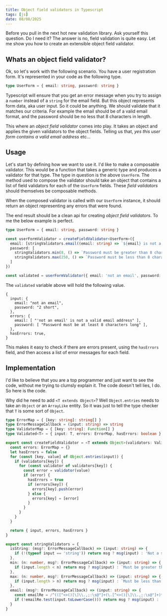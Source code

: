 ```yaml
---
title: Object field validators in Typescript
tags: [js]
date: 08/08/2025
---
```


Before you pull in the next hot new validation library. Ask yourself this question. Do I need it?
The answer is no, field validation is quite easy. Let me show you how to create an extensible
object field validator. 

<!-- more -->

## Whats an object field validator?

Ok, so let's work with the following scenario. You have a user registration form. It's represented
in your code as the following type.

```typescript
type UserForm = { email: string, password: string }
```

Typescript will ensure that you get an error message when you try to assign a `number` instead of
a `string` for the email field. But this object represents form data, aka user input. So it could
be anything. We should validate that it matches our criteria. For example the email should be of a
valid email format, and the password should be no less that 8 characters in length.

This where an _object field validator_ comes into play. It takes an object and applies the given 
validators to the object fields. Telling us that, _yes this user form contains a valid email address_ 
etc...

## Usage

Let's start by defining how we want to use it. I'd like to make a composable validator. This would be
a function that takes a generic type and produces a validator for that type. The type in question is
the above `UserForm`. The method used to compose the validator should take an object that contains a
list of field validators for each of the `UserForm` fields. These _field validators_ should themselves
be composable methods.

When the composed validator is called with our `UserForm` instance, it should return an object representing
any errors that were found.

The end result should be a clean api for creating _object field validators_. To me the below example is perfect.

```typescript
type UserForm = { email: string, password: string }

const userFormValidator = createFieldValidator<UserForm>({
  email: [stringValidators.email((email: string) => `${email} is not a valid email address`)],
  password: [
    stringValidators.min(8, () => `Password must be greater than 8 characters in length`),
    stringValidators.max(250, () => `Password must be less than 8 characters in length`),
  ]
})

const validated = userFormValidator({ email: 'not an email', password: '2 short' })
```

The `validated` variable above will hold the following value.

```
{
  input: {
    email: "not an email",
    password: "2 short",
  },
  errors: {
    email: [ "'not an email' is not a valid email address" ],
    password: [ "Password must be at least 8 characters long" ],
  },
  hasErrors: true,
}
```

This makes it easy to check if there are errors present, using the `hasErrors` field, and then access a list
of error messages for each field.

## Implementation

I'd like to believe that you are a top programmer and just want to see the code, without me trying to clumsly explain it.
The code doesn't tell lies, I do. So here is the code.

<chicken-asks>Why did he need to add `<T extends Object>`?</chicken-asks>
<magpie-replies>Well `Object.entries` needs to take an `Object` or an `ArrayLike` entity. So it was just to tell the type checker that `T` is some sort of `Object`.</magpie-replies>

```typescript
type ErrorMap = { [key: string]: string[] }
type ErrorMessageCallback = (input: string) => string
type ValidatorMap = { [key: string]: Function[] }
type Validated<T> = { input: T, errors: ErrorMap, hasErrors: boolean }

export const createFieldValidator = <T extends Object>(validators: ValidatorMap) => (input: T): Validated<T> => {
  const errors: ErrorMap = {}
  let hasErrors = false
  for (const [key, value] of Object.entries(input)) {
    if (validators[key]) {
      for (const validator of validators[key]) {
        const error = validator(value)
        if (error) {
          hasErrors = true
          if (errors[key]) {
            errors[key].push(error)
          } else {
            errors[key] = [error]
          }
        }
      }
    }
  }

  return { input, errors, hasErrors }
}

export const stringValidators = {
  isString: (msg?: ErrorMessageCallback) => (input: string) => {
    if (!(typeof input == 'string')) return msg ? msg(input) : 'Not a string'
  },
  min: (n: number, msg?: ErrorMessageCallback) => (input: string) => {
    if (input.length < n) return msg ? msg(input) : `Must be greater than ${n} characters in length`
  },
  max: (n: number, msg?: ErrorMessageCallback) => (input: string) => {
    if (input.length > n) return msg ? msg(input) : `Must be less than ${n} characters in length`
  },
  email: (msg?: ErrorMessageCallback) => (input: string) => {
    const emailRe = /^(([^<>()[\]\\.,;:\s@"]+(\.[^<>()[\]\\.,;:\s@"]+)*)|.(".+"))@((\[[0-9]{1,3}\.[0-9]{1,3}\.[0-9]{1,3}\.[0-9]{1,3}\])|(([a-zA-Z\-0-9]+\.)+[a-zA-Z]{2,}))$/
    if (!emailRe.test(input.toLowerCase())) return msg ? msg(input) : 'Not a valid email address'
  }
}
```